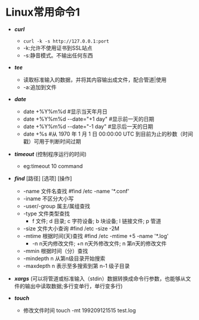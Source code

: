 # Linux常用命令1
- ***curl***
   - `curl -k -s http://127.0.0.1:port`
   - -k:允许不使用证书到SSL站点
   - -s:静音模式。不输出任何东西
   
- ***tee***
   - 读取标准输入的数据，并将其内容输出成文件，配合管道|使用
   - -a:追加到文件
   
- ***date***
   - date +%Y%m%d  #显示当天年月日
   - date +%Y%m%d --date="+1 day"  #显示前一天的日期
   - date +%Y%m%d --date="-1 day"  #显示后一天的日期
   - date +%s  #从 1970 年 1 月 1 日 00:00:00 UTC 到目前为止的秒数（时间戳）可用于判断时间过期
   
- ***timeout*** (控制程序运行的时间)
   - eg:timeout 10 command
   
- ***find*** [路径] [选项] [操作]
   - -name 文件名查找  #find /etc -name '*.conf'
   - -iname 不区分大小写
   - -user/-group 属主/属组查找
   - -type 文件类型查找
      - f 文件; d 目录; c 字符设备; b 块设备; l 链接文件; p 管道
   - -size 文件大小查询  #find /etc -size -2M
   - -mtime 根据时间(天)查找   #find /etc -mtime +5 -name '*.log'
      - -n n天内修改文件; +n n天外修改文件; n 第n天的修改文件
   - -mmin 根据时间（分）查找
   - -mindepth n 从第n级目录开始搜索
   - -maxdepth n 表示至多搜索到第 n-1 级子目录
- ***xargs*** (可以将管道或标准输入（stdin）数据转换成命令行参数，也能够从文件的输出中读取数据;多行变单行，单行变多行)
   
- ***touch*** 
   - 修改文件时间 touch -mt 199209121515 test.log
      


